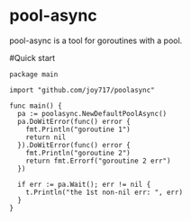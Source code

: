 # pool-async
pool-async is a tool for goroutines with a pool.

#Quick start
```
package main

import "github.com/joy717/poolasync"

func main() {
  pa := poolasync.NewDefaultPoolAsync()
  pa.DoWitError(func() error {
    fmt.Println("goroutine 1")
    return nil
  }).DoWitError(func() error {
    fmt.Println("goroutine 2")
    return fmt.Errorf("goroutine 2 err")
  })
  
  if err := pa.Wait(); err != nil {
    t.Println("the 1st non-nil err: ", err)
  }
}
```
